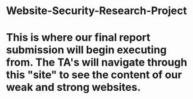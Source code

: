 # Website-Security-Research-Project
# This is where our final report submission will begin executing from. The TA's will navigate through this "site" to see the content of our weak and strong websites. 
